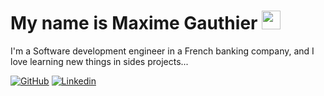 # My name is Maxime Gauthier <img src="https://media.giphy.com/media/hvRJCLFzcasrR4ia7z/giphy.gif" width="30px" height="30px">

I'm a Software development engineer in a French banking company, and I love learning new things in sides projects...

[![GitHub](https://img.shields.io/badge/-GitHub-000000?style=flat-square&logo=GitHub&logoColor=white)](https://github.com/Neograaph)
[![Linkedin](https://img.shields.io/badge/-Linkedin-08C6F5?style=flat-square&logo=Linkedin&logoColor=white)](https://www.linkedin.com/in/maxime-gauthier45/)
